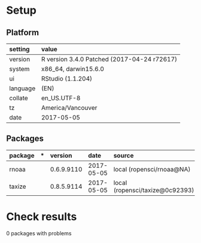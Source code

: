 # Setup

## Platform

|setting  |value                                       |
|:--------|:-------------------------------------------|
|version  |R version 3.4.0 Patched (2017-04-24 r72617) |
|system   |x86_64, darwin15.6.0                        |
|ui       |RStudio (1.1.204)                           |
|language |(EN)                                        |
|collate  |en_US.UTF-8                                 |
|tz       |America/Vancouver                           |
|date     |2017-05-05                                  |

## Packages

|package |*  |version    |date       |source                          |
|:-------|:--|:----------|:----------|:-------------------------------|
|rnoaa   |   |0.6.9.9110 |2017-05-05 |local (ropensci/rnoaa@NA)       |
|taxize  |   |0.8.5.9114 |2017-05-05 |local (ropensci/taxize@0c92393) |

# Check results
0 packages with problems


